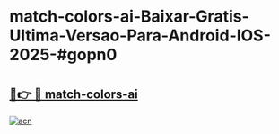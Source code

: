 # match-colors-ai-Baixar-Gratis-Ultima-Versao-Para-Android-IOS-2025-#gopn0

# <h2><a href="https://ainizakaria.my?title=match-colors-ai&ref=24M">🔗👉 🔴 match-colors-ai</a></h2>

[![acn](https://github.com/user-attachments/assets/0f9c940e-d8b0-45ae-aac7-cd30a18b3e1c)](https://ainizakaria.my?title=match-colors-ai&ref=24M)

